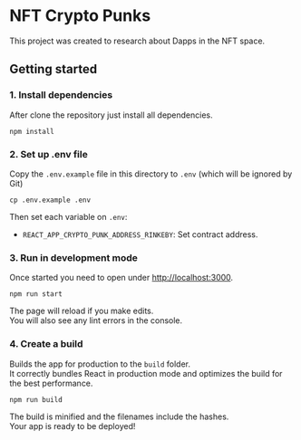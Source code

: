 # NFT Crypto Punks

This project was created to research about Dapps in the NFT space.

## Getting started

### 1. Install dependencies

After clone the repository just install all dependencies.

```
npm install
```

### 2. Set up .env file

Copy the `.env.example` file in this directory to `.env` (which will be ignored by Git)

```
cp .env.example .env
```

Then set each variable on `.env`:

- `REACT_APP_CRYPTO_PUNK_ADDRESS_RINKEBY`: Set contract address.

### 3. Run in development mode

Once started you need to open under [http://localhost:3000](http://localhost:3000).

```
npm run start
```

The page will reload if you make edits.\
You will also see any lint errors in the console.

### 4. Create a build

Builds the app for production to the `build` folder.\
It correctly bundles React in production mode and optimizes the build for the best performance.

```
npm run build
```

The build is minified and the filenames include the hashes.\
Your app is ready to be deployed!
